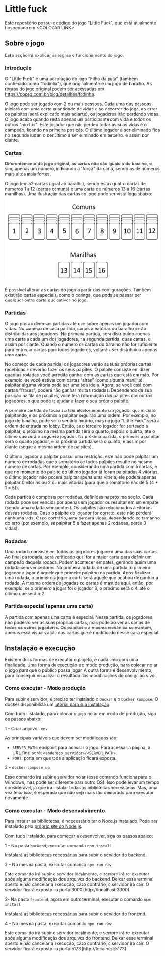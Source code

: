 # Little fuck

Este repositório possui o código do jogo "Little Fuck", que está atualmente hospedado em \<COLOCAR LINK\>

## Sobre o jogo

Esta seção irá explicar as regras e funcionamento do jogo.

### Introdução

O "Little Fuck" é uma adaptação do jogo “Filho da puta” (também conhecido como "fodinha"), que originalmente é um jogo de baralho. As regras do jogo original podem ser acessadas em https://copag.com.br/blog/detalhes/fodinha.

O jogo pode ser jogado com 2 ou mais pessoas. Cada uma das pessoas iniciará com uma certa quantidade de vidas e ao decorrer do jogo, ao errar os palpites (será explicado mais adiante), os jogadores irão perdendo vidas. O jogo acaba quando resta apenas um participante com vida e todos os outros "mortos". Este jogador que não perdeu todas as suas vidas é o campeão, ficando na primeira posição. O último jogador a ser eliminado fica no segundo lugar, o penúltimo a ser eliminado em terceiro, e assim por diante.

### Cartas

Diferentemente do jogo original, as cartas não são iguais a de baralho, e sim, apenas um número, indicando a "força" da carta, sendo as de números mais altos mais fortes.

O jogo tem 52 cartas (igual ao baralho), sendo estas quatro cartas de números 1 a 12 (cartas comuns) e uma carta de números 13 a 16 (cartas manilhas). Uma ilustração das cartas do jogo pode ser vista logo abaixo:

![Imagem das cartas](images/cards.png)

É possível alterar as cartas do jogo a partir das configurações. Também existirão cartas especiais, como o coringa, que pode se passar por qualquer outra carta que estiver no jogo.

### Partidas

O jogo possui diversas partidas até que sobre apenas um jogador com vidas. No começo de cada partida, cartas aleatórias do baralho serão distribuídas aos jogadores. Na primeira partida, será distribuído apenas uma carta a cada um dos jogadores, na segunda partida, duas cartas, e assim por diante. Quando o número de cartas do baralho não for suficiente para entregar cartas para todos jogadores, voltará a ser distribuido apenas uma carta.

No começo de cada partida, os jogadores verão as suas próprias cartas recebidas e deverão fazer os seus palpites. O palpite consiste em dizer quantas rodadas você acredita ganhar com as cartas que está em mão. Por exemplo, se você estiver com cartas “altas” (como alguma manilha), palpitar alguma vitória pode ser uma boa ideia. Agora, se você está com cartas “fracas”, poderá não ganhar muitas rodadas. Dependendo da sua posição na fila de palpites, você terá informação dos palpites dos outros jogadores, o que pode te ajudar a fazer o seu próprio palpite.

A primeira partida de todas sorteia aleatoriamente um jogador que iniciará palpitando, e os próximos a palpitar seguirão uma ordem. Por exemplo, no jogo de baralho, pode ser o sentido horário, mas no jogo “Little Fuck” será a ordem de entrada no lobby. Então, se o terceiro jogador for sorteado a palpitar, o próximo na mesma partida será o quarto, depois o quinto, até o último que será o segundo jogador. Na próxima partida, o primeiro a palpitar será o quarto jogador, e na próxima partida será o quinto, e assim por diante (segue a mesma ordem de palpites). 

O último jogador a palpitar possui uma restrição: este não pode palpitar um número de rodadas que o somatório de todos palpites resulte no mesmo número de cartas. Por exemplo, considerando uma partida com 5 cartas, e que no momento do palpite do último jogador já foram palpitadas 4 vitórias, o último jogador não poderá palpitar apena uma vitória, ele poderá apenas palpitar 0 vitórias ou 2 ou mais vitórias (para que o somatório não dê 5 (4 + 1 = 5)).

Cada partida é composta por rodadas, definidas na próxima seção. Cada rodada pode ser vencida por apenas um jogador ou resultar em um empate (sendo uma rodada sem pontos). Os palpites são relacionados à vitórias dessas rodadas. Caso o palpite do jogador for correto, este não perderá nenhuma vida. Caso contrário, este perderá vidas, dependendo do tamanho do erro (por exemplo, se palpitar 5 e fazer apenas 2 rodadas, perde 3 vidas).

### Rodadas

Uma rodada consiste em todos os jogadores jogarem uma das suas cartas. Ao final da rodada, será verificado qual for a maior carta para definir um campeão daquela rodada. Podem acontecer empates, gerando assim uma rodada sem vencedores. Na primeira rodada de uma partida, o primeiro jogador a jogar é aquele que primeiro palpitou na partida. Após finalizar uma rodada, o primeiro a jogar a carta será aquele que acabou de ganhar a rodada. A mesma ordem de jogadas de cartas é mantida aqui, então, por exemplo, se o primeiro a jogar foi o jogador 3, o próximo será o 4, até o último que será o 2.

### Partida especial (apenas uma carta)

A partida com apenas uma carta é especial. Nessa partida, os jogadores não poderão ver as suas próprias cartas, mas poderão ver as cartas de todos os outros jogadores. Os palpites e a mesma mecânica se mantém, apenas essa visualização das cartas que é modificado nesse caso especial.

## Instalação e execução

Existem duas formas de executar o projeto, e cada uma com uma finalidade. Uma forma de execução é o modo produção, para colocar no ar o jogo para que o público possa jogar. A outra forma é desenvolvimento, para conseguir visualizar o resultado das modificações do código ao vivo.

### Como executar - Modo produção

Para subir o servidor, é preciso ter instalado o `Docker` e o `Docker Compose`. O docker disponibiliza um [tutorial para sua instalação](https://docs.docker.com/desktop/).

Com tudo instalado, para colocar o jogo no ar em modo de produção, siga os passos abaixo:

1 - Criar arquivo `.env`

As principais variáveis que devem ser modificadas são:

  - `SERVER_PATH`: endpoint para acessar o jogo. Para acessar a página, a URL final será: `<endereço_servidor>/<SERVER_PATH>`.
  - `PORT`: porta em que toda a aplicação ficará exposta.

2 - `docker-compose up`

Esse comando irá subir o servidor no ar (esse comando funciona para o Windows, mas pode ser diferente para outro OS). Isso pode levar um tempo considerável, já que irá instalar todas as bibliotecas necessárias. Mas, uma vez feito isso, é esperado que não seja mais tão demorado para executar novamente.

### Como executar - Modo desenvolvimento

Para instalar as bibliotecas, é neceessário ter o Node.js instalado. Pode ser instalado pelo [próprio site do Node.js](https://nodejs.org/en).

Com tudo instalado, para começar a desenvolver, siga os passos abaixo:

1 - Na pasta `backend`, executar comando `npm install`

Instalará as bibliotecas necessárias para subir o servidor do backend.

2 - Na mesma pasta, executar comando `npm run dev`

Este comando irá subir o servidor localmente, e sempre irá re-executar após alguma modificação dos arquivos do backend.
Deixar esse terminal aberto e não cancelar a execução, caso contrário, o servidor irá cair.
O servidor ficará exposto na porta 3000 (http://localhost:3000)

3- Na pasta `frontend`, agora em outro terminal, executar o comando `npm install`

Instalará as bibliotecas necessárias para subir o servidor do frontend.

4 - Na mesma pasta, executar comando `npm run dev`

Este comando irá subir o servidor localmente, e sempre irá re-executar após alguma modificação dos arquivos do frontend.
Deixar esse terminal aberto e não cancelar a execução, caso contrário, o servidor irá cair.
O servidor ficará exposto na porta 5173 (http://localhost:5173)
